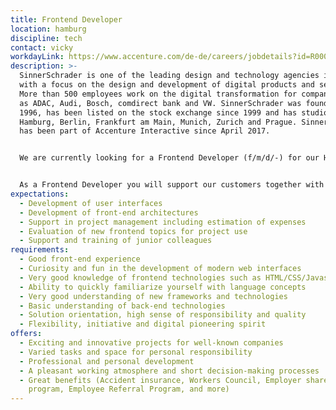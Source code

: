 ```yaml
---
title: Frontend Developer
location: hamburg
discipline: tech
contact: vicky
workdayLink: https://www.accenture.com/de-de/careers/jobdetails?id=R00032279_de&title=Frontend+Developer+(f%2fm%2fd%2f-)+%7c+SinnerSchrader+-+Hamburg
description: >-
  SinnerSchrader is one of the leading design and technology agencies in Europe
  with a focus on the design and development of digital products and services.
  More than 500 employees work on the digital transformation for companies such
  as ADAC, Audi, Bosch, comdirect bank and VW. SinnerSchrader was founded in
  1996, has been listed on the stock exchange since 1999 and has studios in
  Hamburg, Berlin, Frankfurt am Main, Munich, Zurich and Prague. SinnerSchrader
  has been part of Accenture Interactive since April 2017.


  We are currently looking for a Frontend Developer (f/m/d/-) for our Hamburg office.


  As a Frontend Developer you will support our customers together with the project team in the implementation of user interfaces. In addition to project management, your task is to develop high-performance, intuitive user interfaces where you can try out new things and apply modern technologies. Outside of project work, you would like to actively shape and advance the frontend at SinnerSchrader and share your know-how with your colleagues. In cross-project code reviews you can exchange ideas on different approaches to solutions, get involved in AppCamps for students or advance our open source projects.
expectations:
  - Development of user interfaces
  - Development of front-end architectures
  - Support in project management including estimation of expenses
  - Evaluation of new frontend topics for project use
  - Support and training of junior colleagues
requirements:
  - Good front-end experience
  - Curiosity and fun in the development of modern web interfaces
  - Very good knowledge of frontend technologies such as HTML/CSS/Javascript
  - Ability to quickly familiarize yourself with language concepts
  - Very good understanding of new frameworks and technologies
  - Basic understanding of back-end technologies
  - Solution orientation, high sense of responsibility and quality
  - Flexibility, initiative and digital pioneering spirit
offers:
  - Exciting and innovative projects for well-known companies
  - Varied tasks and space for personal responsibility
  - Professional and personal development
  - A pleasant working atmosphere and short decision-making processes
  - Great benefits (Accident insurance, Workers Council, Employer share purchase
    program, Employee Referral Program, and more)
---
```

